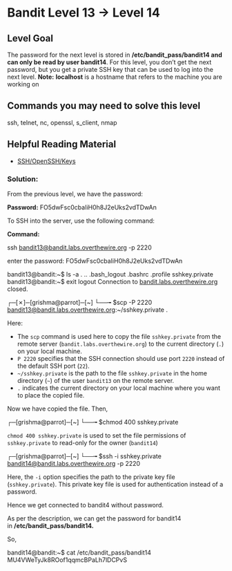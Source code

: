 # Bandit Level 13 → Level 14

## Level Goal

The password for the next level is stored in **/etc/bandit_pass/bandit14 and can only be read by user bandit14**. For this level, you don’t get the next password, but you get a private SSH key that can be used to log into the next level. **Note:** **localhost** is a hostname that refers to the machine you are working on

## Commands you may need to solve this level

ssh, telnet, nc, openssl, s_client, nmap

## Helpful Reading Material

- [SSH/OpenSSH/Keys](https://help.ubuntu.com/community/SSH/OpenSSH/Keys)

### Solution:

From the previous level, we have the password:

**Password:** FO5dwFsc0cbaIiH0h8J2eUks2vdTDwAn

To SSH into the server, use the following command:

**Command:**

ssh [bandit13@bandit.labs.overthewire.org](mailto:bandit1@bandit.labs.overthewire.org) -p 2220

enter the password: FO5dwFsc0cbaIiH0h8J2eUks2vdTDwAn

bandit13@bandit:~$ ls -a
.  ..  .bash_logout  .bashrc  .profile  sshkey.private
bandit13@bandit:~$ exit
logout
Connection to [bandit.labs.overthewire.org](http://bandit.labs.overthewire.org/) closed.

┌─[✗]─[grishma@parrot]─[~]
└──╼ $scp -P 2220 [bandit13@bandit.labs.overthewire.org](mailto:bandit13@bandit.labs.overthewire.org):~/sshkey.private .

Here:

- The `scp` command is used here to copy the file `sshkey.private` from the remote server (`bandit.labs.overthewire.org`) to the current directory (`.`) on your local machine.
- `P 2220` specifies that the SSH connection should use port `2220` instead of the default SSH port (`22`).
- `~/sshkey.private` is the path to the file `sshkey.private` in the home directory (`~`) of the user `bandit13` on the remote server.
- `.` indicates the current directory on your local machine where you want to place the copied file.

Now we have copied the file. Then,

┌─[grishma@parrot]─[~]
└──╼ $chmod 400 sshkey.private

`chmod 400 sshkey.private` is used to set the file permissions of `sshkey.private` to read-only for the owner (`bandit14`)

┌─[grishma@parrot]─[~]
└──╼ $ssh -i sshkey.private [bandit14@bandit.labs.overthewire.org](mailto:bandit14@bandit.labs.overthewire.org) -p 2220

Here, the `-i` option specifies the path to the private key file (`sshkey.private`). This private key file is used for authentication instead of a password.

Hence we get connected to bandit4 without password.

As per the description, we can get the password for bandit14 in **/etc/bandit_pass/bandit14.**

So,

bandit14@bandit:~$ cat /etc/bandit_pass/bandit14
MU4VWeTyJk8ROof1qqmcBPaLh7lDCPvS
